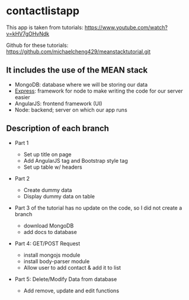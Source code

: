 # contactlistapp

This app is taken from tutorials: https://www.youtube.com/watch?v=kHV7gOHvNdk

Github for these tutorials: https://github.com/michaelcheng429/meanstacktutorial.git

## It includes the use of the MEAN stack

- MongoDB: database where we will be storing our data
- [Express][1]: framework for node to make writing the code for our server easier
- AngularJS: frontend framework (UI)
- Node: backend; server on which our app runs

## Description of each branch

- Part 1
  - Set up title on page
  - Add AngularJS tag and Bootstrap style tag
  - Set up table w/ headers

- Part 2
  - Create dummy data
  - Display dummy data on table

- Part 3 of the tutorial has no update on the code, so I did not create a branch
  - download MongoDB
  - add docs to database

- Part 4: GET/POST Request
  - install mongojs module
  - install body-parser module
  - Allow user to add contact & add it to list

- Part 5: Delete/Modify Data from database
  - Add remove, update and edit functions

[1]: https://www.tutorialspoint.com/nodejs/nodejs_express_framework.htm
